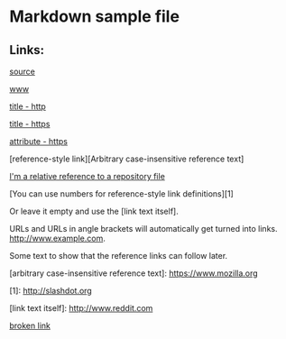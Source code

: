 # Markdown sample file

## Links:
[source](https://github.com/adam-p/markdown-here/wiki/Markdown-Cheatsheet#links)

[www](www.google.com)

[title - http](http://www.google.com "Google's Homepage")

[title - https](https://www.google.com "Google's Homepage")

[attribute - https](https://github.com/digitronik/linkstatus)

[reference-style link][Arbitrary case-insensitive reference text]

[I'm a relative reference to a repository file](../../LICENSE)

[You can use numbers for reference-style link definitions][1]


Or leave it empty and use the [link text itself].

URLs and URLs in angle brackets will automatically get turned into links.
http://www.example.com.

Some text to show that the reference links can follow later.

[arbitrary case-insensitive reference text]: https://www.mozilla.org <!--noqa-->

[1]: http://slashdot.org <!--noqa-->

[link text itself]: http://www.reddit.com <!--noqa-->

[broken link](https://github.com/digitronic/linkstatus)
